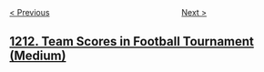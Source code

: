 <!--|This file generated by command(leetcode description); DO NOT EDIT.    |-->
<!--+----------------------------------------------------------------------+-->
<!--|@author    openset <openset.wang@gmail.com>                           |-->
<!--|@link      https://github.com/openset                                 |-->
<!--|@home      https://github.com/openset/leetcode                        |-->
<!--+----------------------------------------------------------------------+-->

[< Previous](https://github.com/openset/leetcode/tree/master/problems/queries-quality-and-percentage "Queries Quality and Percentage")
　　　　　　　　　　　　　　　　
[Next >](https://github.com/openset/leetcode/tree/master/problems/intersection-of-three-sorted-arrays "Intersection of Three Sorted Arrays")

## [1212. Team Scores in Football Tournament (Medium)](https://leetcode.com/problems/team-scores-in-football-tournament "")


